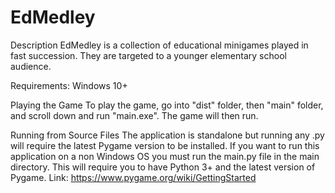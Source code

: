 # EdMedley

Description
EdMedley is a collection of educational minigames played in fast succession. They are targeted to a younger elementary school audience.

Requirements: Windows 10+

Playing the Game
To play the game, go into "dist" folder, then "main" folder, and scroll down and run "main.exe". The game will then run. 

Running from Source Files
The application is standalone but running any .py will require the latest Pygame version to be installed. If you want to run this application on a non Windows OS you must run the main.py file in the main directory. This will require you to have Python 3+ and the latest version of Pygame.
Link: https://www.pygame.org/wiki/GettingStarted